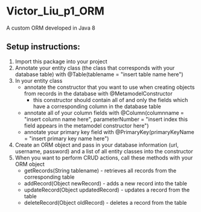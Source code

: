 # Victor_Liu_p1_ORM

A custom ORM developed in Java 8



## Setup instructions:

1. Import this package into your project
2. Annotate your entity class (the class that corresponds with your database table) with @Table(tablename = "insert table name here")
3. In your entity class
    - annotate the constructor that you want to use when creating objects from records in the database with @MetamodelConstructor
      - this constructor should contain all of and only the fields which have a corresponding column in the database table
    - annotate all of your column fields with @Column(columnname = "insert column name here", parameterNumber = "insert index this field appears in the metamodel constructor here")
    - annotate your primary key field with @PrimaryKey(primaryKeyName = "insert primary key name here")
4. Create an ORM object and pass in your database information (url, username, password) and a list of all entity classes into the constructor
5. When you want to perform CRUD actions, call these methods with your ORM object
    - getRecords(String tablename) - retrieves all records from the corresponding table
    - addRecord(Object newRecord) - adds a new record into the table
    - updateRecord(Object updatedRecord) - updates a record from the table
    - deleteRecord(Object oldRecord) - deletes a record from the table
